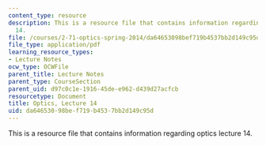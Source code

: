 ```yaml
---
content_type: resource
description: This is a resource file that contains information regarding optics lecture
  14.
file: /courses/2-71-optics-spring-2014/da64653098bef719b4537bb2d149c95d_MIT2_71S14_lec14_notes.pdf
file_type: application/pdf
learning_resource_types:
- Lecture Notes
ocw_type: OCWFile
parent_title: Lecture Notes
parent_type: CourseSection
parent_uid: d97c0c1e-1916-45de-e962-d439d27acfcb
resourcetype: Document
title: Optics, Lecture 14
uid: da646530-98be-f719-b453-7bb2d149c95d
---
```

This is a resource file that contains information regarding optics lecture 14.


